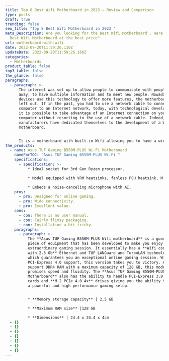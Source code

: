 ```yaml
---
title: Top 8 Best Wifi Motherboard in 2023 – Review and Comparison
type: posts
draft: true
trending: false
seo_title: "Top 8 Best Wifi Motherboard in 2023 "
meta_Description: Are you looking for the Best Wifi Motherboard . Here we have 8
  Best Wifi Motherboard at the best price"
url: motherboard-with-wifi
date: 2022-09-20T11:59:26.110Z
updateDate: 2022-09-20T11:59:26.166Z
categories:
  - Motherboards
product_table: false
top3_table: false
the_glance: false
paragraphs:
  - paragraph: >-
      The internet was set up to allow people to communicate with people far
      away, to have multiple information and to meet new people. Nowadays, many
      devices use this technology to offer more features, the motherboard is not
      left out. If in the past, you had to use a network cable to connect a
      computer to an Internet network, today, with technological developments,
      it is possible to take advantage of an Internet connection on your
      computer without resorting to the use of a network cable. Indeed, many
      manufacturers have dedicated themselves to the development of a Wifi
      motherboard.


      It is a motherboard with built-in Wifi allowing you to have a wireless internet connection. If you are considering purchasing a WiFi motherboard, you are advised to make a careful selection. This buying guide has been put together to help you find the essential criteria to take into consideration to get your hands on the best WiFi motherboard.
the_products:
  - name: Asus TUF Gaming B550M-PLUS Wi-Fi Motherboard
    nameForTOC: "Asus TUF Gaming B550M-PLUS Wi-Fi "
    specifications:
      - specification: >-
          * Ideal socket for 3rd Gen Ryzen processor.

          * Model equipped with VRM heatsinks, fanless PCH heatsink, M.2 heatsink, hybrid fan connectors and Fan Xpert 2+ utility

          * Embeds a noise-canceling microphone with AI.
    pros:
      - pro: Designed for online gaming.
      - pro: Wide connectivity.
      - pro: Excellent value.
    cons:
      - con: There is no user manual.
      - con: Fairly flimsy packaging.
      - con: Installation a bit tricky.
    paragraphs:
      - paragraph: >-
          The **Asus TUF Gaming B550M-PLUS Wifi motherboard** is a good quality
          piece of equipment that has been developed to make you enjoy an
          extraordinary gaming session. It essentially has a **Wifi connection
          with 2.5 Gb** Ethernet and TUF LANGuard and TurboLAN technologies
          which guarantees you an exceptional online gaming session. With
          PCI-Express 4.0 support, this version takes you to victory. Able to
          support DDR4 RAM with a maximum capacity of 128 GB, this model
          promises speed and fluidity. The **Asus TUF Gaming B550M-PLUS WiFi
          Motherboard** also has the ability to handle PCI-Express 3.0 graphics
          cards and **M.2 PCIe 4.0 4x** drives giving you the ability to create
          a powerful and high performance gaming setup.


          * **Memory storage capacity** | 2.5 GB

          * **Maximum RAM size** |128 GB

          * **Dimensions** | 24.4 x 24.4 x 4cm
  - {}
  - {}
  - {}
  - {}
  - {}
  - {}
  - {}
---
```

